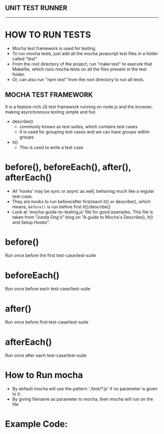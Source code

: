 **UNIT TEST RUNNER**
--------------------
--------------------

HOW TO RUN TESTS
================
* Mocha test framework is used for testing.
* To run mocha tests, just add all the mocha javascript test files in a folder called "test"
* From the root directory of the project, run "make test" to execute that Makefile, which runs mocha tests on all the files present in the test folder.
* Or, can also run "npm test" from the root directory to run all tests.

MOCHA TEST FRAMEWORK
----------------------------
  It is a feature-rich JS test framework running on node.js and the browser, making asynchronous testing simple and fun.
  + describe()
    * commonly known as test suites, which contains test cases
    * It is used for grouping test cases and we can have groups within groups
  + it()
    * This is used to write a test case

before(), beforeEach(), after(), afterEach() 
============================================
* All 'hooks' may be sync or async as well, behaving much like a regular test-case.
* They are hooks to run before/after first/each it() or describe(), which means, `before()` is run before first it()/describe()
* Look at 'mocha-guide-to-testing.js' file for good examples. This file is taken from "Junda Ong's" blog on "A guide to Mocha's Describe(), It() and Setup Hooks".

before()
========
Run once before the first test-case/test-suite

beforeEach()
============
Run once before each test-case/test-suite

after()
=======
Run once before first test-case/test-suite

afterEach()
===========
Run once after each test-case/test-suite

How to Run mocha
================
* By default mocha will use the pattern './test/*.js' if no parameter is given to it.
* By giving filename as parameter to mocha, then mocha will run on the file

Example Code:
=============
